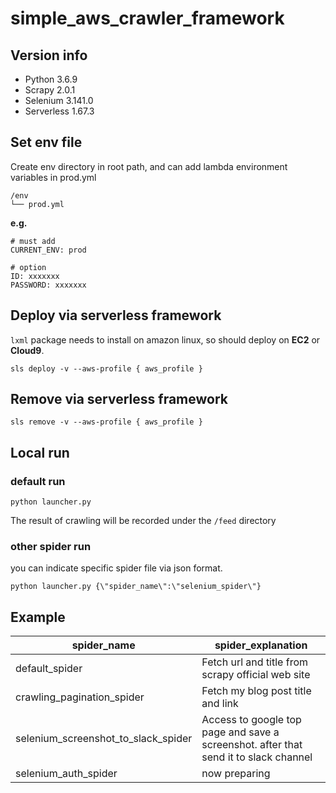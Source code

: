 # simple_aws_crawler_framework

## Version info

- Python 3.6.9
- Scrapy 2.0.1
- Selenium 3.141.0
- Serverless 1.67.3

## Set env file

Create env directory in root path, and can add lambda environment variables in prod.yml 

```shell
/env
└── prod.yml
```

**e.g.**
```
# must add
CURRENT_ENV: prod

# option
ID: xxxxxxx
PASSWORD: xxxxxxx
```

## Deploy via serverless framework

`lxml` package needs to install on amazon linux, so should deploy on **EC2** or **Cloud9**.

```
sls deploy -v --aws-profile { aws_profile }
```

## Remove via serverless framework

```
sls remove -v --aws-profile { aws_profile }
```

## Local run

### default run

```
python launcher.py
```
The result of crawling will be recorded under the `/feed` directory

### other spider run

you can indicate specific spider file via json format.

```
python launcher.py {\"spider_name\":\"selenium_spider\"}
```

## Example

| spider_name | spider_explanation |
|---|---|
| default_spider | Fetch url and title from scrapy official web site |
| crawling_pagination_spider | Fetch my blog post title and link |
| selenium_screenshot_to_slack_spider | Access to google top page and save a screenshot. after that send it to slack channel|
| selenium_auth_spider | now preparing |

